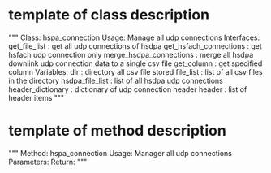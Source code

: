 # template of class description

"""
Class:
            hspa_connection
Usage:
            Manage all udp connections
Interfaces:
            get_file_list               : get all udp connections of hsdpa
            get_hsfach_connections      : get hsfach udp connection only
            merge_hsdpa_connections     : merge all hsdpa downlink udp connection data to a single csv file
            get_column                  : get specified column
Variables:
            dir                         : directory all csv file stored
            file_list                   : list of all csv files in the directory
            hsdpa_file_list             : list of all hsdpa udp connections
            header_dictionary           : dictionary of udp connection header
            header                      : list of header items
"""

# template of method description

"""
Method:
            hspa_connection
Usage:
            Manager all udp connections
Parameters:
Return:
"""
